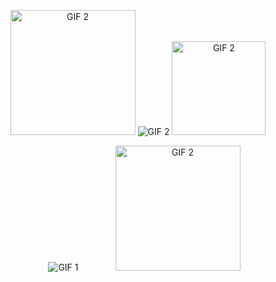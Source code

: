 <p align="center">
    <img src="https://i.gifer.com/YzDZ.gif" alt="GIF 2" width="200"/> 
  <img src="https://i.giphy.com/media/v1.Y2lkPTc5MGI3NjExamU1M2p1a3dzeGZra2FzaDQ0MGFrYTdtZWp3Yzg1Z3M4YTI0aGI0dSZlcD12MV9pbnRlcm5hbF9naWZfYnlfaWQmY3Q9Zw/26u4nJPf0JtQPdStq/giphy.gif" alt="GIF 2"/> 
<!--   &nbsp; &nbsp; &nbsp; &nbsp; &nbsp; &nbsp; &nbsp; -->
  <img src="https://i.gifer.com/1FaM.gif" alt="GIF 2" width="150"/>
  </p>
<!--   https://img1.picmix.com/output/stamp/normal/3/9/6/7/2387693_e8061.gif -->
  <p align="center">
  <img src="https://i.giphy.com/media/v1.Y2lkPTc5MGI3NjExamU1M2p1a3dzeGZra2FzaDQ0MGFrYTdtZWp3Yzg1Z3M4YTI0aGI0dSZlcD12MV9pbnRlcm5hbF9naWZfYnlfaWQmY3Q9Zw/26u4nJPf0JtQPdStq/giphy.gif" alt="GIF 1" style="margin-left: 20px;"/> 
    &nbsp; &nbsp; &nbsp; &nbsp; &nbsp; &nbsp; &nbsp;
  <img src="https://i.gifer.com/5RTG.gif" alt="GIF 2" width="200"/> 
</p>

  
<!--
**safarxe/safarxe** is a ✨ _special_ ✨ repository because its `README.md` (this file) appears on your GitHub profile.

Here are some ideas to get you started:

- 🔭 I’m currently working on ...
- 🌱 I’m currently learning ...
- 👯 I’m looking to collaborate on ...
- 🤔 I’m looking for help with ...
- 💬 Ask me about ...
- 📫 How to reach me: ...
- 😄 Pronouns: ...
- ⚡ Fun fact: ...
-->
